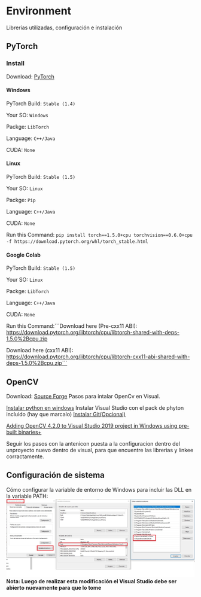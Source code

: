 # Environment
Librerías utilizadas, configuración e instalación


## PyTorch
### Install
Download: [PyTorch](https://pytorch.org/get-started/locally/)

#### Windows
PyTorch Build: ```Stable (1.4)```

Your SO: ```Windows```

Packge: ```LibTorch```

Language: ```C++/Java```

CUDA: ```None```

#### Linux
PyTorch Build: ```Stable (1.5)```

Your SO: ```Linux```

Packge: ```Pip```

Language: ```C++/Java```

CUDA: ```None```

Run this Command: ```pip install torch==1.5.0+cpu torchvision==0.6.0+cpu -f https://download.pytorch.org/whl/torch_stable.html```


#### Google Colab
PyTorch Build: ```Stable (1.5)```

Your SO: ```Linux```

Packge: ```LibTorch```

Language: ```C++/Java```

CUDA: ```None```

Run this Command:```Download here (Pre-cxx11 ABI):
https://download.pytorch.org/libtorch/cpu/libtorch-shared-with-deps-1.5.0%2Bcpu.zip

Download here (cxx11 ABI):
https://download.pytorch.org/libtorch/cpu/libtorch-cxx11-abi-shared-with-deps-1.5.0%2Bcpu.zip```



## OpenCV
Download: [Source Forge](https://sourceforge.net/projects/opencvlibrary/)
Pasos para intalar OpenCv en Visual.

[Instalar python en windows](https://www.python.org/downloads/)
Instalar Visual Studio con el pack de phyton incluido (hay que marcalo)
[Instalar Git(Opcional)](https://git-scm.com/downloads)

[Adding OpenCV 4.2.0 to Visual Studio 2019 project in Windows using pre-built binaries+](https://medium.com/@subwaymatch/adding-opencv-4-2-0-to-visual-studio-2019-project-in-windows-using-pre-built-binaries-93a851ed6141)

Seguir los pasos con la antenicon puesta a la configuracion dentro del unproyecto nuevo dentro de visual, para que
encuentre las librerias y linkee corractamente.

## Configuración de sistema
Cómo configurar la variable de entorno de Windows para incluir las DLL en la variable PATH:
![Propiedades del sistema](../docs/opencv_pytorch_win_path.jpg)
__Nota: Luego de realizar esta modificación el Visual Studio debe ser abierto nuevamente para que lo tome__

